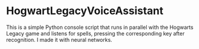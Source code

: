 # HogwartLegacyVoiceAssistant
This is a simple Python console script that runs in parallel with the Hogwarts Legacy game and listens for spells, pressing the corresponding key after recognition.
I made it with neural networks.
